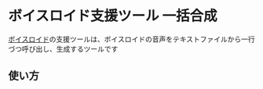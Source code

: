 # ボイスロイド支援ツール 一括合成
[ボイスロイド](https://www.ah-soft.com/voiceroid/)の支援ツールは、ボイスロイドの音声をテキストファイルから一行づつ呼び出し、生成するツールです

## 使い方
